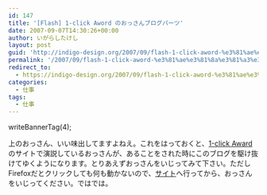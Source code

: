 ```yaml
---
id: 147
title: '[Flash] 1-click Aword のおっさんブログパーツ'
date: 2007-09-07T14:30:26+00:00
author: いがらしたけし
layout: post
guid: 'http://indigo-design.org/2007/09/flash-1-click-aword-%e3%81%ae%e3%81%8a%e3%81%a3%e3%81%95%e3%82%93%e3%83%96%e3%83%ad%e3%82%b0%e3%83%91%e3%83%bc%e3%83%84/'
permalink: '/2007/09/flash-1-click-aword-%e3%81%ae%e3%81%8a%e3%81%a3%e3%81%95%e3%82%93%e3%83%96%e3%83%ad%e3%82%b0%e3%83%91%e3%83%bc%e3%83%84/'
redirect_to:
  - https://indigo-design.org/2007/09/flash-1-click-aword-%e3%81%ae%e3%81%8a%e3%81%a3%e3%81%95%e3%82%93%e3%83%96%e3%83%ad%e3%82%b0%e3%83%91%e3%83%bc%e3%83%84/
categories:
  - 仕事
tags:
  - 仕事
---
```

<div>writeBannerTag(4);</div>
<p>上のおっさん、いい味出してますよねえ。これをはっておくと、<a href="http://www.1-click.jp/" title="1-click Award">1-click Award</a>のサイトで演説しているおっさんが、あることをされた時にこのブログを駆け抜けてゆくようになります。とりあえずおっさんをいじってみて下さい。ただしFirefoxだとクリックしても何も動かないので、<a href="http://1-click.jp/" title="1-click Award">サイト</a>へ行ってから、おっさんをいじってください。ではでは。<p>